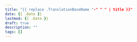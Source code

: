 ```yaml
---
title: "{{ replace .TranslationBaseName "-" " " | title }}"
date: {{ .Date }}
lastmod: {{ .Date }}
draft: true
description: ""
tags: []
---
```


